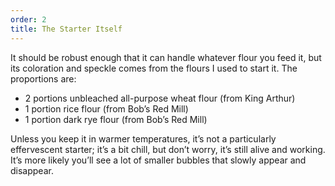 ```yaml
---
order: 2
title: The Starter Itself
---
```


It should be robust enough that it can handle whatever flour you feed it, but its coloration and speckle comes from the flours I used to start it. The proportions are:
- 2 portions unbleached all-purpose wheat flour (from King Arthur)
- 1 portion rice flour (from Bob’s Red Mill)
- 1 portion dark rye flour (from Bob’s Red Mill)

Unless you keep it in warmer temperatures, it’s not a particularly effervescent starter; it’s a bit chill, but don’t worry, it’s still alive and working. It’s more likely you’ll see a lot of smaller bubbles that slowly appear and disappear.